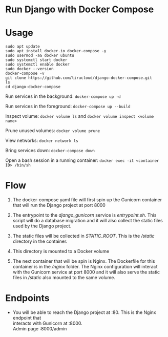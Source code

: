 # Run Django with Docker Compose<br>
# Usage<br>
`sudo apt update` <br>
`sudo apt install docker.io docker-compose -y` <br>
`sudo usermod -aG docker ubuntu` <br>
`sudo systemctl start docker` <br>
`sudo systemctl enable docker` <br>
`sudo docker --version` <br>
`docker-compose -v`<br>
`git clone https://github.com/tirucloud/django-docker-compose.git` <br>
`ls` <br>
`cd django-docker-compose` <br>

Run services in the background:
`docker-compose up -d` <br>

Run services in the foreground:
`docker-compose up --build` <br>

Inspect volume:
`docker volume ls`
and
`docker volume inspect <volume name>` <br>

Prune unused volumes:
`docker volume prune` <br>

View networks:
`docker network ls` <br>

Bring services down:
`docker-compose down` <br>

Open a bash session in a running container:
`docker exec -it <container ID> /bin/sh` <br>


# Flow <br>

1. The docker-compose yaml file will first spin up the Gunicorn container that will run the Django project at port 8000 <br>

2. The entrypoint to the *django_gunicorn* service is *entrypoint.sh*. This script will do a database migration and it will also collect the static files used by the Django project. <br>

3. The static files will be collected in *STATIC_ROOT*. This is the */static* directory in the container. <br>

4. This directory is mounted to a Docker volume <br>

5. The next container that will be spin is Nginx. The Dockerfile for this container is in the */nginx* folder. The Nginx configuration will interact with the Gunicorn service at port 8000 and it will also serve the static files in */static* also mounted to the same volume. <br>


# Endpoints <br>

* You will be able to reach the Django project at <pulic-ip-of-instance>:80. This is the Nginx endpoint that <br> interacts with Gunicorn at <pulic-ip-of-instance>:8000. <br>
Admin page <pulic-ip-of-instance>:8000/admin
